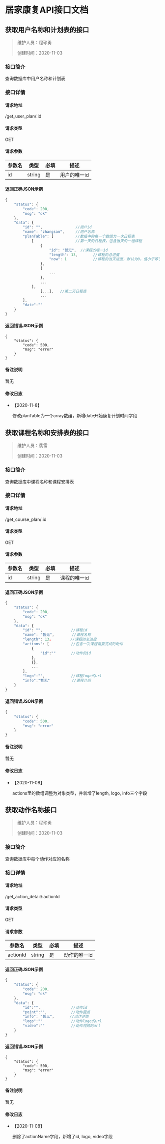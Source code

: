 # 居家康复API接口文档

## 获取用户名称和计划表的接口

> 维护人员：程珍勇
>
> 创建时间：2020-11-03

### 接口简介

查询数据库中用户名称和计划表

### 接口详情

#### 请求地址

/get_user_plan/:id

#### 请求类型

GET

#### 请求参数

| 参数名 | 类型   | 必填 | 描述         |
| ------ | ------ | ---- | ------------ |
| id     | string | 是   | 用户的唯一id |

#### 返回正确JSON示例

```node.js
{
	"status": {
		"code": 200,
		"msg": "ok"
	},
	"data": {
		"id": "",               //用户id
		"name": "zhangsan",     //用户名称
		"planTable": [          //数组中的每一个数组为一次日程表
			[                   //第一天的日程表，包含当天的一组课程
				{
				    "id": "暂无",  //课程的唯一id
				    "length": 13,       //课程的总进度
				    "now": 1            //课程的当天进度，默认为0，值小于等于总进度
				},
				{
				    ...
				},
				...
			],
		        [...],   //第二天日程表
		        ...
		],
		"date":""
	}
}
```

#### 返回错误JSON示例

```
{
	"status": {
		"code": 500,
		"msg": "error"
	}
}
```

#### 备注说明

暂无

#### 修改日志

- 【2020-11-8】

  修改planTable为一个array数组，新增date开始康复计划时间字段





## 获取课程名称和安排表的接口

> 维护人员：裴雷
>
> 创建时间：2020-11-03

### 接口简介

查询数据库中课程名称和课程安排表

### 接口详情

#### 请求地址

/get_course_plan/:id

#### 请求类型

GET

#### 请求参数

| 参数名 | 类型   | 必填 | 描述         |
| ------ | ------ | ---- | ------------ |
| id     | string | 是   | 课程的唯一id |

#### 返回正确JSON示例

```node.js
{
	"status": {
		"code": 200,
		"msg": "ok"
	},
	"data": {
		"id": "",             //课程id
		"name": "暂无",        //课程名称
		"length": 13，        //课程的总进度
		"actions": [          //包含一次课程需要完成的动作
			{
				"id":""       //动作的id
			},
			{},
			...
		],
		"logo":"",            //课程logo的url
		"info":"暂无"          //课程介绍
	}
}
```

#### 返回错误JSON示例

```node.js
{
	"status": {
		"code": 500,
		"msg": "error"
	}
}
```

#### 备注说明

暂无

#### 修改日志

- 【2020-11-08】

  actions里的数组调整为对象类型，并新增了length, logo, info三个字段





## 获取动作名称接口

> 维护人员：程珍勇
>
> 创建时间：2020-11-03

### 接口简介

查询数据库中每个动作对应的名称

### 接口详情

#### 请求地址

/get_action_detail/:actionId

#### 请求类型

GET

#### 请求参数

| 参数名   | 类型   | 必填 | 描述         |
| -------- | ------ | ---- | ------------ |
| actionId | string | 是   | 动作的唯一id |

#### 返回正确JSON示例

```node.js
{
	"status": {
		"code": 200,
		"msg": "ok"
	},
	"data": {
		"id":"",              //动作id
		"point":"",           //动作要点
		"info": "暂无",       //动作详情
		"logo":""             //动作logo的url
		"video":""            //动作视频的url
	}
}
```

#### 返回错误JSON示例

```
{
	"status": {
		"code": 500,
		"msg": "error"
	}
}
```

#### 备注说明

暂无

#### 修改日志

- 【2020-11-08】

  删除了actionName字段，新增了id, logo, video字段
